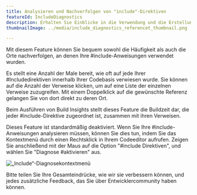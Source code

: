 ```yaml
---
title: Analysieren und Nachverfolgen von "include"-Direktiven
featureId: IncludeDiagnostics
description: Erhalten Sie Einblicke in die Verwendung und die Erstellungszeit Ihrer include-Direktiven.
thumbnailImage: ../media/include_diagnostics_referencet_thumbnail.png

---
```



Mit diesem Feature können Sie bequem sowohl die Häufigkeit als auch die Orte nachverfolgen, an denen Ihre #include-Anweisungen verwendet wurden. 

Es stellt eine Anzahl der Male bereit, wie oft auf jede Ihrer \#Includedirektiven innerhalb Ihrer Codebasis verwiesen wurde. Sie können auf die Anzahl der Verweise klicken, um auf eine Liste der einzelnen Verweise zuzugreifen. Mit einem Doppelklick auf die gewünschte Referenz gelangen Sie von dort direkt zu deren Ort.

Beim Ausführen von Build Insights stellt dieses Feature die Buildzeit dar, die jeder #include-Direktive zugeordnet ist, zusammen mit ihren Verweisen.

Dieses Feature ist standardmäßig deaktiviert. Wenn Sie Ihre #include-Anweisungen analysieren müssen, können Sie dies tun, indem Sie das Kontextmenü durch einen Rechtsklick in Ihrem Codeeditor aufrufen. Zeigen Sie anschließend mit der Maus auf die Option "#include Direktiven", und wählen Sie "Diagnose \#aktivieren" aus. 

![„Include“-Diagnosekontextmenü](../media/include_diagnostics_context_menu.png "„Include“-Diagnosekontextmenü")

Bitte teilen Sie Ihre Gesamteindrücke, wie wir sie verbessern können, und jedes zusätzliche Feedback, das Sie über Entwicklercommunity [](https://developercommunity.visualstudio.com/VisualStudio)haben können.
